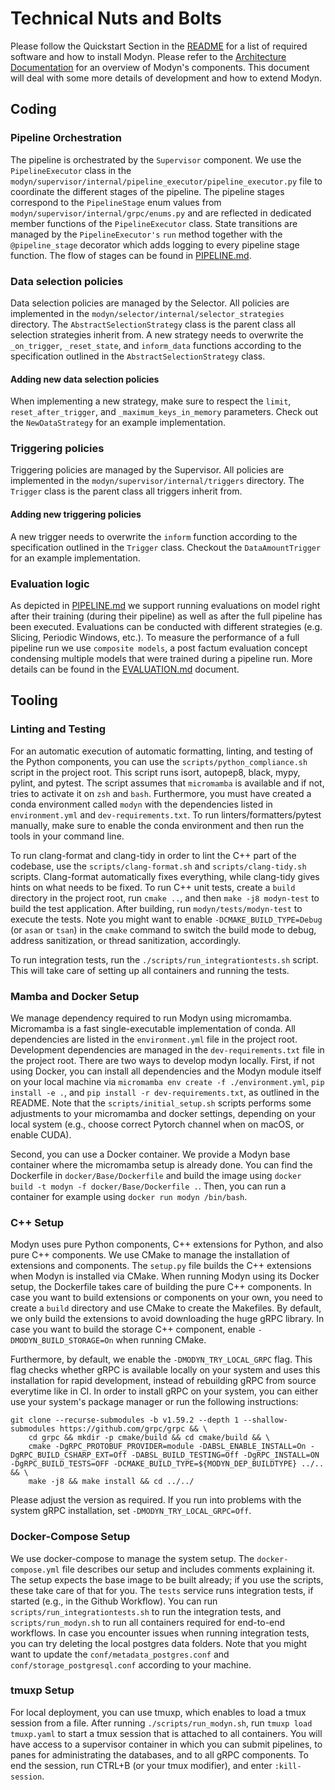 # Technical Nuts and Bolts

Please follow the Quickstart Section in the [README](../README.md) for a list of required software and how to install Modyn.
Please refer to the ­[Architecture Documentation](ARCHITECTURE.md) for an overview of Modyn's components.
This document will deal with some more details of development and how to extend Modyn.

## Coding

### Pipeline Orchestration

The pipeline is orchestrated by the `Supervisor` component. We use the `PipelineExecutor` class in the `modyn/supervisor/internal/pipeline_executor/pipeline_executor.py` file to coordinate the different stages of the pipeline. The pipeline stages correspond to the `PipelineStage` enum values from `modyn/supervisor/internal/grpc/enums.py` and are reflected in dedicated member functions of the `PipelineExecutor` class. State transitions are managed by the `PipelineExecutor's` `run` method together with the `@pipeline_stage` decorator which adds logging to every pipeline stage function. The flow of stages can be found in [PIPELINE.md](pipeline/PIPELINE.md).

### Data selection policies

Data selection policies are managed by the Selector.
All policies are implemented in the `modyn/selector/internal/selector_strategies` directory.
The `AbstractSelectionStrategy` class is the parent class all selection strategies inherit from.
A new strategy needs to overwrite the `_on_trigger`, `_reset_state`, and `inform_data` functions according to the specification outlined in the `AbstractSelectionStrategy` class.

#### Adding new data selection policies

When implementing a new strategy, make sure to respect the `limit`, `reset_after_trigger`, and `_maximum_keys_in_memory` parameters.
Check out the `NewDataStrategy` for an example implementation.

### Triggering policies

Triggering policies are managed by the Supervisor.
All policies are implemented in the `modyn/supervisor/internal/triggers` directory.
The `Trigger` class is the parent class all triggers inherit from.

#### Adding new triggering policies

A new trigger needs to overwrite the `inform` function according to the specification outlined in the `Trigger` class.
Checkout the `DataAmountTrigger` for an example implementation.

### Evaluation logic

As depicted in [PIPELINE.md](pipeline/PIPELINE.md) we support running evaluations on model right after their training (during their pipeline) as well as after the full pipeline has been executed.
Evaluations can be conducted with different strategies (e.g. Slicing, Periodic Windows, etc.). To measure the performance of a full pipeline run we use `composite models`, a post factum evaluation concept condensing multiple models that were trained during a pipeline run.
More details can be found in the [EVALUATION.md](EVALUATION.md) document.

## Tooling

### Linting and Testing
For an automatic execution of automatic formatting, linting, and testing of the Python components, you can use the `scripts/python_compliance.sh` script in the project root. 
This script runs isort, autopep8, black, mypy, pylint, and pytest.
The script assumes that `micromamba` is available and if not, tries to activate it on `zsh` and `bash`.
Furthermore, you must have created a conda environment called `modyn` with the dependencies listed in `environment.yml` and `dev-requirements.txt`.
To run linters/formatters/pytest manually, make sure to enable the conda environment and then run the tools in your command line.

To run clang-format and clang-tidy in order to lint the C++ part of the codebase, use the `scripts/clang-format.sh` and `scripts/clang-tidy.sh` scripts. 
Clang-format automatically fixes everything, while clang-tidy gives hints on what needs to be fixed.
To run C++ unit tests, create a `build` directory in the project root, run `cmake ..`, and then `make -j8 modyn-test` to build the test application.
After building, run `modyn/tests/modyn-test` to execute the tests.
Note you might want to enable `-DCMAKE_BUILD_TYPE=Debug` (or `asan` or `tsan`) in the `cmake` command to switch the build mode to debug, address sanitization, or thread sanitization, accordingly.

To run integration tests, run the `./scripts/run_integrationtests.sh` script.
This will take care of setting up all containers and running the tests.

### Mamba and Docker Setup
We manage dependency required to run Modyn using micromamba.
Micromamba is a fast single-executable implementation of conda.
All dependencies are listed in the `environment.yml` file in the project root.
Development dependencies are managed in the `dev-requirements.txt` file in the project root.
There are two ways to develop modyn locally.
First, if not using Docker, you can install all dependencies and the Modyn module itself on your local machine via `micromamba env create -f ./environment.yml`, `pip install -e .`, and `pip install -r dev-requirements.txt`, as outlined in the README.
Note that the `scripts/initial_setup.sh` scripts performs some adjustments to your micromamba and docker settings, depending on your local system (e.g., choose correct Pytorch channel when on macOS, or enable CUDA).

Second, you can use a Docker container.
We provide a Modyn base container where the micromamba setup is already done. 
You can find the Dockerfile in `docker/Base/Dockerfile` and build the image using `docker build -t modyn -f docker/Base/Dockerfile .`.
Then, you can run a container for example using `docker run modyn /bin/bash`.

### C++ Setup
Modyn uses pure Python components, C++ extensions for Python, and also pure C++ components.
We use CMake to manage the installation of extensions and components.
The `setup.py` file builds the C++ extensions when Modyn is installed via CMake.
When running Modyn using its Docker setup, the Dockerfile takes care of building the pure C++ components.
In case you want to build extensions or components on your own, you need to create a `build` directory and use CMake to create the Makefiles.
By default, we only build the extensions to avoid downloading the huge gRPC library.
In case you want to build the storage C++ component, enable `-DMODYN_BUILD_STORAGE=On` when running CMake.

Furthermore, by default, we enable the `-DMODYN_TRY_LOCAL_GRPC` flag.
This flag checks whether gRPC is available locally on your system and uses this installation for rapid development, instead of rebuilding gRPC from source everytime like in CI.
In order to install gRPC on your system, you can either use your system's package manager or run the following instructions:

```
git clone --recurse-submodules -b v1.59.2 --depth 1 --shallow-submodules https://github.com/grpc/grpc && \
    cd grpc && mkdir -p cmake/build && cd cmake/build && \
    cmake -DgRPC_PROTOBUF_PROVIDER=module -DABSL_ENABLE_INSTALL=On -DgRPC_BUILD_CSHARP_EXT=Off -DABSL_BUILD_TESTING=Off -DgRPC_INSTALL=ON -DgRPC_BUILD_TESTS=OFF -DCMAKE_BUILD_TYPE=${MODYN_DEP_BUILDTYPE} ../.. && \
    make -j8 && make install && cd ../../
```

Please adjust the version as required. 
If you run into problems with the system gRPC installation, set `-DMODYN_TRY_LOCAL_GRPC=Off`.

### Docker-Compose Setup
We use docker-compose to manage the system setup.
The `docker-compose.yml` file describes our setup and includes comments explaining it.
The setup expects the base image to be built already; if you use the scripts, these take care of that for you.
The `tests` service runs integration tests, if started (e.g., in the Github Workflow).
You can run `scripts/run_integrationtests.sh` to run the integration tests, and `scripts/run_modyn.sh` to run all containers required for end-to-end workflows.
In case you encounter issues when running integration tests, you can try deleting the local postgres data folders.
Note that you might want to update the `conf/metadata_postgres.conf` and `conf/storage_postgresql.conf` according to your machine.

### tmuxp Setup
For local deployment, you can use tmuxp, which enables to load a tmux session from a file.
After running `./scripts/run_modyn.sh`, run `tmuxp load tmuxp.yaml` to start a tmux session that is attached to all containers.
You will have access to a supervisor container in which you can submit pipelines, to panes for administrating the databases, and to all gRPC components.
To end the session, run CTRL+B (or your tmux modifier), and enter `:kill-session`.

